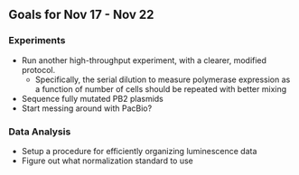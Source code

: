 ## Goals for Nov 17 - Nov 22

### Experiments
- Run another high-throughput experiment, with a clearer, modified protocol.
  - Specifically, the serial dilution to measure polymerase expression as a function of number of cells should be repeated with better mixing
- Sequence fully mutated PB2 plasmids
- Start messing around with PacBio?

### Data Analysis
- Setup a procedure for efficiently organizing luminescence data
- Figure out what normalization standard to use
